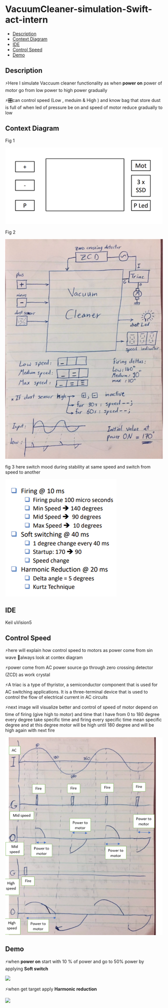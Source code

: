 # VacuumCleaner-simulation-Swift-act-intern
- [Description](#Description)
- [Context Diagram](#Context-Diagram)
- [IDE](#IDE)
- [Control Speed](#Control-Speed)
- [Demo](#Demo)

## Description
<p>⚡Here I simulate Vaccuum cleaner functionality as when <strong>power on</strong> power of motor go from low power to high power gradually </p>
<p>⚡🎛can control speed (Low  , meduim & High ) and know bag that store dust is full of when led of pressure be on and speed of motor reduce gradually to low </p>

## Context Diagram
<p align="center" >
  <p> Fig 1</p>
  <img src="https://github.com/HESHAM47GAMAL/VacuumCleaner-simulation-Swift-act-intern/blob/main/img/Context%20Diagram.png">
  <p> Fig 2</p>
  <img src="https://github.com/HESHAM47GAMAL/VacuumCleaner-simulation-Swift-act-intern/blob/main/img/flow.png" />
  </p>
  <p> fig 3 here switch mood during stability at same speed and switch from speed to another</p>
  <p>
  <img src="https://github.com/HESHAM47GAMAL/VacuumCleaner-simulation-Swift-act-intern/blob/main/img/switch_mood.png" />
  </p>
  
 ## IDE 
 <p> Keil uVision5 </p>
 
 ## Control Speed
 <p> ⚡here will explain how control speed to motors as power come from sin wave 👀always look at contex diagram <p/>
 <p> ⚡power come from AC power source go through zero crossing detector (ZCD) as work crystal </p>
 <p> ⚡A triac is a type of thyristor, a semiconductor component that is used for AC switching applications. It is a three-terminal device that is used to control the flow of electrical current in AC circuits</p>
 <p> ⚡next image will visualize better and control of speed of motor depend on time of firing (give high to motor) and time that I have from 0 to 180 degree every degree take specific time and firing every specific time mean specific degree and at this degree motor will be high until 180 degree and will be high again with next fire </p>
 <p>
  <img src="https://github.com/HESHAM47GAMAL/VacuumCleaner-simulation-Swift-act-intern/blob/main/img/control_speed_to%20_motor.png" />
</p>
 
 
 
 ## Demo 
 <p> ⚡when <strong>power on</strong> start with 10 % of power and go to 50% power  by applying <strong>Soft switch</strong> </p>
 <p>
  <img src="https://github.com/HESHAM47GAMAL/VacuumCleaner-simulation-Swift-act-intern/blob/main/gif/video_p1.gif" />
  </p>
  
  <p> ⚡when get target apply <strong>Harmonic reduction</strong> </p> 
  <p>
  <img src="https://github.com/HESHAM47GAMAL/VacuumCleaner-simulation-Swift-act-intern/blob/main/video/2023-03-08%2002-50-31%20(online-video-cutter.com).mp4" />
  </p>
